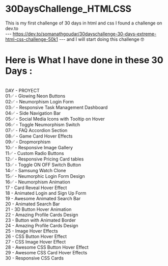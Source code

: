 # 30DaysChallenge_HTMLCSS
This is my first challenge of 30 days in html and css
I found a challenge on dev.to  
--- https://dev.to/somanathgoudar/30dayschallenge-30-days-extreme-html-css-challenge-50k1  --- 
and I will start doing this challenge 🤓

 
#  Here is What I have done in these 30 Days : 
<br> DAY -  PROYECT
<br>01✅ - Glowing Neon Buttons
<br>02✅ - Neumorphism Login Form
<br>03✅ - Responsive Task Management Dashboard
<br>04✅ - Side Navigation Bar
<br>05✅ - Social Media Icons with Tooltip on Hover
<br>06✅ - Toggle Neumorphism Switch
<br>07✅ - FAQ Accordion Section
<br>08✅ - Game Card Hover Effects
<br>09✅ - Dropmorphism
<br>10✅ - Responsive Image Gallery
<br>11✅ - Custom Radio Buttons
<br>12✅ - Responsive Pricing Card tables
<br>13✅ - Toggle ON OFF Switch Button
<br>14✅ - Samsung Watch Clone
<br>15✅ - Neumorphic Login Form Design
<br>16✅ - Neumorphism Animation
<br>17 - Card Reveal Hover Effect
<br>18 - Animated Login and Sign Up Form
<br>19 - Awesome Animated Search Bar
<br>20 - Animated Search Bar
<br>21 - 3D Button Hover Animation
<br>22 - Amazing Profile Cards Design
<br>23 - Button with Animated Border
<br>24 - Amazing Profile Cards Design
<br>25 - Image Hover Effects
<br>26 - CSS Button Hover Effect
<br>27 - CSS Image Hover Effect
<br>28 - Awesome CSS Button Hover Effect
<br>29 - Awesome CSS Card Hover Effects
<br>30 - Responsive CSS Cards
